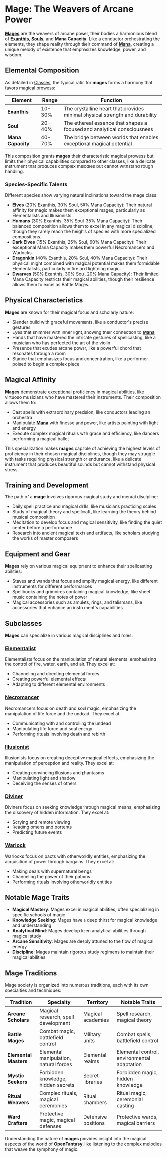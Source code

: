 # **Mage**: The Weavers of Arcane Power

[**Mages**](/codex/Classes/Mage/Mage.md) are the weavers of arcane power, their bodies a harmonious blend of [**Exanthis**](/codex/Basic/Exanthis.md), [**Souls**](/codex/Basic/Soul.md), and **Mana Capacity**. Like a conductor orchestrating the elements, they shape reality through their command of [**Mana**](/codex/Basic/Mana.md), creating a unique melody of existence that emphasizes knowledge, power, and wisdom.

## Elemental Composition

As detailed in [Classes](/codex/Classes/Classes.md), the typical ratio for **mages** forms a harmony that favors magical prowess:

| Element | Range | Function |
|---------|------------|----------|
| **Exanthis** | 10-30% | The crystalline heart that provides minimal physical strength and durability |
| **Soul** | 20-40% | The ethereal essence that shapes a focused and analytical consciousness |
| **Mana Capacity** | 40-70% | The bridge between worlds that enables exceptional magical potential |

This composition grants **mages** their characteristic magical prowess but limits their physical capabilities compared to other classes, like a delicate instrument that produces complex melodies but cannot withstand rough handling.

### Species-Specific Talents

Different species show varying natural inclinations toward the mage class:

- **Elves** (20% Exanthis, 30% Soul, 50% Mana Capacity): Their natural affinity for magic makes them exceptional mages, particularly as Elementalists and Illusionists.
- **Humans** (30% Exanthis, 35% Soul, 35% Mana Capacity): Their balanced composition allows them to excel in any magical discipline, though they rarely reach the heights of species with more specialized compositions.
- **Dark Elves** (15% Exanthis, 25% Soul, 60% Mana Capacity): Their exceptional Mana Capacity makes them powerful Necromancers and Warlocks.
- **Dragonkin** (40% Exanthis, 20% Soul, 40% Mana Capacity): Their physical might combined with magical potential makes them formidable Elementalists, particularly in fire and lightning magic.
- **Dwarves** (50% Exanthis, 30% Soul, 20% Mana Capacity): Their limited Mana Capacity restricts their magical abilities, though their resilience allows them to excel as Battle Mages.

## Physical Characteristics

**Mages** are known for their magical focus and scholarly nature:
- Slender build with graceful movements, like a conductor's precise gestures
- Eyes that shimmer with inner light, showing their connection to [**Mana**](/codex/Basic/Mana.md)
- Hands that have mastered the intricate gestures of spellcasting, like a musician who has perfected the art of the violin
- Presence that exudes arcane power, like a powerful chord that resonates through a room
- Stance that emphasizes focus and concentration, like a performer poised to begin a complex piece

## Magical Affinity

**Mages** demonstrate exceptional proficiency in magical abilities, like virtuoso musicians who have mastered their instruments. Their composition allows them to:
- Cast spells with extraordinary precision, like conductors leading an orchestra
- Manipulate [**Mana**](/codex/Basic/Mana.md) with finesse and power, like artists painting with light and energy
- Execute complex magical rituals with grace and efficiency, like dancers performing a magical ballet

This specialization makes **mages** capable of achieving the highest levels of proficiency in their chosen magical disciplines, though they may struggle with tasks requiring physical strength or endurance, like a delicate instrument that produces beautiful sounds but cannot withstand physical stress.

## Training and Development

The path of a **mage** involves rigorous magical study and mental discipline:
- Daily spell practice and magical drills, like musicians practicing scales
- Study of magical theory and spellcraft, like learning the theory behind musical composition
- Meditation to develop focus and magical sensitivity, like finding the quiet center before a performance
- Research into ancient magical texts and artifacts, like scholars studying the works of master composers

## Equipment and Gear

**Mages** rely on various magical equipment to enhance their spellcasting abilities:
- Staves and wands that focus and amplify magical energy, like different instruments for different performances
- Spellbooks and grimoires containing magical knowledge, like sheet music containing the notes of power
- Magical accessories such as amulets, rings, and talismans, like accessories that enhance an instrument's capabilities

## Subclasses

**Mages** can specialize in various magical disciplines and roles:

### [**Elementalist**](/codex/Classes/Mage/Elementalist.md)

Elementalists focus on the manipulation of natural elements, emphasizing the control of fire, water, earth, and air. They excel at:
- Channeling and directing elemental forces
- Creating powerful elemental effects
- Adapting to different elemental environments

### [**Necromancer**](/codex/Classes/Mage/Necromancer.md)

Necromancers focus on death and soul magic, emphasizing the manipulation of life force and the undead. They excel at:
- Communicating with and controlling the undead
- Manipulating life force and soul energy
- Performing rituals involving death and rebirth

### [**Illusionist**](/codex/Classes/Mage/Illusionist.md)

Illusionists focus on creating deceptive magical effects, emphasizing the manipulation of perception and reality. They excel at:
- Creating convincing illusions and phantasms
- Manipulating light and shadow
- Deceiving the senses of others

### [**Diviner**](/codex/Classes/Mage/Diviner.md)

Diviners focus on seeking knowledge through magical means, emphasizing the discovery of hidden information. They excel at:
- Scrying and remote viewing
- Reading omens and portents
- Predicting future events

### [**Warlock**](/codex/Classes/Mage/Warlock.md)

Warlocks focus on pacts with otherworldly entities, emphasizing the acquisition of power through bargains. They excel at:
- Making deals with supernatural beings
- Channeling the power of their patrons
- Performing rituals involving otherworldly entities

## Notable Mage Traits

- **Magical Mastery**: Mages excel in magical abilities, often specializing in specific schools of magic
- **Knowledge Seeking**: Mages have a deep thirst for magical knowledge and understanding
- **Analytical Mind**: Mages develop keen analytical abilities through magical study
- **Arcane Sensitivity**: Mages are deeply attuned to the flow of magical energy
- **Discipline**: Mages maintain rigorous study regimens to maintain their magical abilities

## Mage Traditions

Mage society is organized into numerous traditions, each with its own specialties and techniques:

| Tradition | Specialty | Territory | Notable Traits |
|---------|---------------|---------|-------------------|
| **Arcane Scholars** | Magical research, spell development | Magical academies | Spell research, magical theory |
| **Battle Mages** | Combat magic, battlefield control | Military units | Combat spells, battlefield control |
| **Elemental Masters** | Elemental manipulation, natural forces | Elemental realms | Elemental control, environmental adaptation |
| **Mystic Seekers** | Forbidden knowledge, hidden secrets | Secret libraries | Forbidden magic, hidden knowledge |
| **Ritual Weavers** | Complex rituals, magical ceremonies | Ritual chambers | Ritual magic, ceremonial casting |
| **Ward Crafters** | Protective magic, magical defenses | Defensive positions | Protective wards, magical barriers |

Understanding the nature of **mages** provides insight into the magical aspects of the world of **OpenFantasy**, like listening to the complex melodies that weave the symphony of magic. 